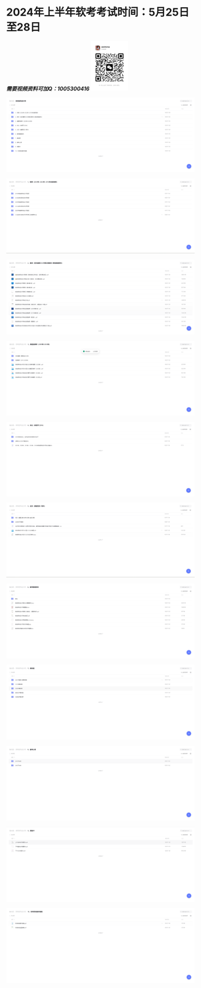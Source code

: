 # **2024年上半年软考考试时间：5月25日至28日**
***需要视频资料可加Q：1005300416***
<img src="/assets/images/20240411112527.jpg" width="100px">

![](/assets/images/20240411100358.png)

![](/assets/images/20240411100513.png)

![](/assets/images/20240411100534.png)

![](/assets/images/20240411100609.png)

![](/assets/images/20240411100624.png)

![](/assets/images/20240411100732.png)

![](/assets/images/20240411100749.png)

![](/assets/images/20240411100808.png)

![](/assets/images/20240411100822.png)

![](/assets/images/20240411100834.png)

![](/assets/images/20240411100849.png)